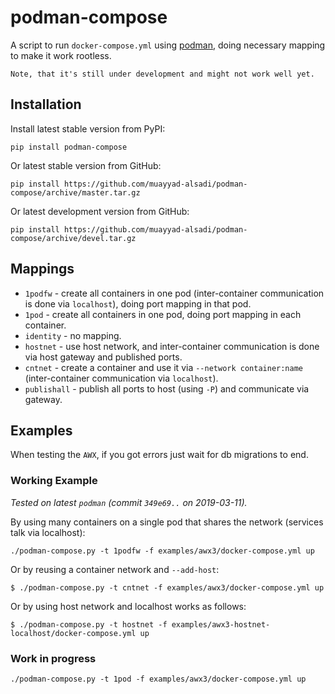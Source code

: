 # podman-compose

A script to run `docker-compose.yml` using [podman](https://podman.io/),
doing necessary mapping to make it work rootless.

    Note, that it's still under development and might not work well yet.

## Installation

Install latest stable version from PyPI:

```
pip install podman-compose
```

Or latest stable version from GitHub:

```
pip install https://github.com/muayyad-alsadi/podman-compose/archive/master.tar.gz
```

Or latest development version from GitHub:

```
pip install https://github.com/muayyad-alsadi/podman-compose/archive/devel.tar.gz
```

## Mappings

* `1podfw` - create all containers in one pod (inter-container communication is done via `localhost`), doing port mapping in that pod.
* `1pod` - create all containers in one pod, doing port mapping in each container.
* `identity` - no mapping.
* `hostnet` - use host network, and inter-container communication is done via host gateway and published ports.
* `cntnet` - create a container and use it via `--network container:name` (inter-container communication via `localhost`).
* `publishall` - publish all ports to host (using `-P`) and communicate via gateway.

## Examples

When testing the `AWX`, if you got errors just wait for db migrations to end. 

### Working Example

*Tested on latest ``podman`` (commit `349e69..` on 2019-03-11).*

By using many containers on a single pod that shares the network (services talk 
via localhost):

```
./podman-compose.py -t 1podfw -f examples/awx3/docker-compose.yml up
```

Or by reusing a container network and `--add-host`:

```
$ ./podman-compose.py -t cntnet -f examples/awx3/docker-compose.yml up
```

Or by using host network and localhost works as follows:

```
$ ./podman-compose.py -t hostnet -f examples/awx3-hostnet-localhost/docker-compose.yml up
```

### Work in progress

```
./podman-compose.py -t 1pod -f examples/awx3/docker-compose.yml up
```
